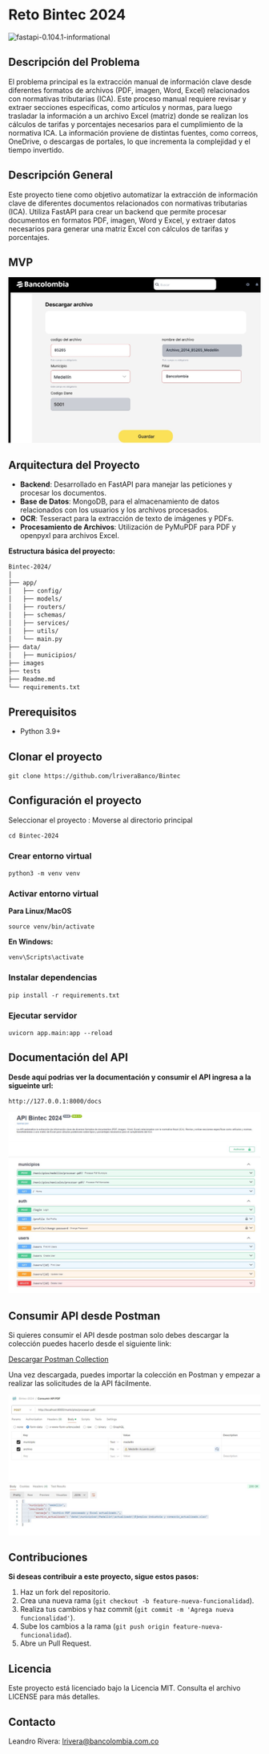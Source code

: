 # Reto Bintec 2024

![fastapi-0.104.1-informational](https://img.shields.io/badge/fastapi-0.104.1-informational)

## Descripción del Problema

El problema principal es la extracción manual de información clave desde diferentes formatos de archivos (PDF, imagen, Word, Excel) relacionados con normativas tributarias (ICA). Este proceso manual requiere revisar y extraer secciones específicas, como artículos y normas, para luego trasladar la información a un archivo Excel (matriz) donde se realizan los cálculos de tarifas y porcentajes necesarios para el cumplimiento de la normativa ICA. La información proviene de distintas fuentes, como correos, OneDrive, o descargas de portales, lo que incrementa la complejidad y el tiempo invertido.

## Descripción General

Este proyecto tiene como objetivo automatizar la extracción de información clave de diferentes documentos relacionados con normativas tributarias (ICA). Utiliza FastAPI para crear un backend que permite procesar documentos en formatos PDF, imagen, Word y Excel, y extraer datos necesarios para generar una matriz Excel con cálculos de tarifas y porcentajes.

## MVP

![Bintec-2024](images/imagen-2.jpg)

## Arquitectura del Proyecto

- **Backend**: Desarrollado en FastAPI para manejar las peticiones y procesar los documentos.
- **Base de Datos**: MongoDB, para el almacenamiento de datos relacionados con los usuarios y los archivos procesados.
- **OCR**: Tesseract para la extracción de texto de imágenes y PDFs.
- **Procesamiento de Archivos**: Utilización de PyMuPDF para PDF y openpyxl para archivos Excel.

**Estructura básica del proyecto:**
```plaintext
Bintec-2024/
│
├── app/
│   ├── config/
│   ├── models/
│   ├── routers/
│   ├── schemas/
│   ├── services/
│   ├── utils/
│   └── main.py
├── data/
│   ├── municipios/
├── images
├── tests
├── Readme.md
└── requirements.txt
```
## Prerequisitos

- Python 3.9+

## Clonar el proyecto

```
git clone https://github.com/lriveraBanco/Bintec
```

## Configuración el proyecto

Seleccionar el proyecto : Moverse al directorio principal

```
cd Bintec-2024
```

### Crear entorno virtual

```
python3 -m venv venv
```

### Activar entorno virtual

**Para Linux/MacOS**
```
source venv/bin/activate
```

**En Windows:**
```
venv\Scripts\activate
```
### Instalar dependencias

```
pip install -r requirements.txt
```

### Ejecutar servidor

```
uvicorn app.main:app --reload
```

## Documentación del API

**Desde aquí podrias ver la documentación y consumir el API ingresa a la sigueinte url:**
```
http://127.0.0.1:8000/docs
```

![Bintec-2024](images/imagen-3.jpg)

## Consumir API desde Postman

Si quieres consumir el API desde postman solo debes descargar la colección puedes hacerlo desde el siguiente link:

[Descargar Postman Collection](images/Bintec-2024.postman_collection.json)

Una vez descargada, puedes importar la colección en Postman y empezar a realizar las solicitudes de la API fácilmente.

![Bintec-2024](images/imagen-1.jpg)

## Contribuciones

**Si deseas contribuir a este proyecto, sigue estos pasos:**

1. Haz un fork del repositorio.
2. Crea una nueva rama (`git checkout -b feature-nueva-funcionalidad`).
3. Realiza tus cambios y haz commit (`git commit -m 'Agrega nueva funcionalidad'`).
4. Sube los cambios a la rama (`git push origin feature-nueva-funcionalidad`).
5. Abre un Pull Request.

## Licencia

Este proyecto está licenciado bajo la Licencia MIT. Consulta el archivo LICENSE para más detalles.

## Contacto

Leandro Rivera: <lrivera@bancolombia.com.co>
